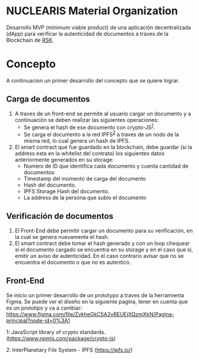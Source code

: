 # NUCLEARIS Material Organization
Desarrollo MVP (minimum viable product) de una aplicación decentralizada (dApp) para verificar la autenticidad de documentos a traves de la Blockchain de [RSK](https://github.com/rsksmart/rskj).

# Concepto
A continuacion un primer desarrollo del concepto que se quiere lograr.

## Carga de documentos
 1. A traves de un front-end se permite al usuario cargar un documento y a continuación se deben realizar las siguientes operaciones:
    - Se genera el hash de ese documento con crypto-JS<sup>[1](#ft1)</sup>.
    - Se carga el documento a la red IPFS<sup>[2](#ft2)</sup> a traves de un nodo de la misma red, lo cual genera un hash de IPFS.
 2. El smart contract que fue guardado en la blockchain, debe guardar (si la address esta en la whitelist del contrato) los siguientes datos anteriormente generados en su storage:
    - Numero de ID que identifica cada documento y cuenta cantidad de documentos
    - Timestamp del momento de carga del documento
    - Hash del documento.
    - IPFS Storage Hash del documento.
    - La address de la persona que subio el documento

 ## Verificación de documentos
 1. El Front-End debe permitir cargar un documento para su verificación, en la cual se genera nuevamente el hash.
 2. El smart contract debe tomar el hash generado y con un loop chequear si el documento cargado se encuentra en su storage y en el caso que si, emitir un aviso de autenticidad. En el caso contrario avisar que no se encuentra el documento o que no es autentico.
 
 ## Front-End
 Se inicio un primer desarrollo de un prototypo a traves de la herramienta Figma.
 Se puede ver el diseño en la siguiente pagina, tener en cuenta que es un prototipo y va a cambiar:
 https://www.figma.com/file/ZykheGkC5A2vREUEjXQzmXkN/Pagina-principal?node-id=0%3A1

<a name="ft1">1</a>: JavaScript library of crypto standards. (https://www.npmjs.com/package/crypto-js)

<a name="ft2">2</a>: InterPlanetary File System - IPFS (https://ipfs.io/)
